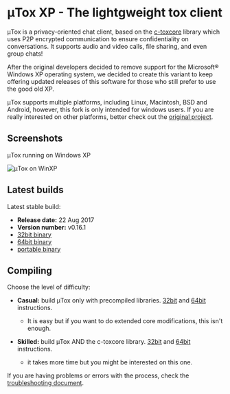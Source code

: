 # μTox XP - The lightgweight tox client

μTox is a privacy-oriented chat client, based on the [c-toxcore](https://github.com/TokTok/c-toxcore) library which uses P2P encrypted communication to ensure confidentiality on conversations. It supports audio and video calls, file sharing, and even group chats!

After the original developers decided to remove support for the Microsoft® Windows XP operating system, we decided to create this variant to keep offering updated releases of this software for those who still prefer to use the good old XP. 

μTox supports multiple platforms, including Linux, Macintosh, BSD and Android, however, this fork is only intended for windows users. If you are really interested on other platforms, better check out the [original project](https://github.com/uTox/uTox).

## Screenshots

μTox running on Windows XP

![μTox on WinXP](https://github.com/blueclouds8666/uTox_XP/raw/files/screenshot.png "μTox running on Windows XP")

## Latest builds

Latest stable build:
- **Release date:**  22 Aug 2017
- **Version number:**  v0.16.1
- [32bit binary](https://github.com/blueclouds8666/uTox_XP/raw/files/binaries/0.16.1/utox-i686.exe)
- [64bit binary](https://github.com/blueclouds8666/uTox_XP/raw/files/binaries/0.16.1/utox-AMD64.exe)
- [portable binary](https://github.com/blueclouds8666/uTox_XP/raw/files/binaries/0.16.1/utox-portable.7z)

## Compiling

Choose the level of difficulty:

- **Casual:** build μTox only with precompiled libraries. [32bit](https://github.com/blueclouds8666/uTox_XP/blob/legacy-0.16.1/COMPILE32.md) and [64bit](https://github.com/blueclouds8666/uTox_XP/blob/legacy-0.16.1/COMPILE64.md) instructions.
  - It is easy but if you want to do extended core modifications, this isn't enough.

- **Skilled:** build μTox AND the c-toxcore library. [32bit](https://github.com/blueclouds8666/uTox_XP/blob/legacy-0.16.1/COMPILE32-full.md) and [64bit](https://github.com/blueclouds8666/uTox_XP/blob/legacy-0.16.1/COMPILE64-full.md) instructions.
  - it takes more time but you might be interested on this one.
  
If you are having problems or errors with the process, check the [troubleshooting document](TROUBLESHOOTING.md).
<br />
<br />

